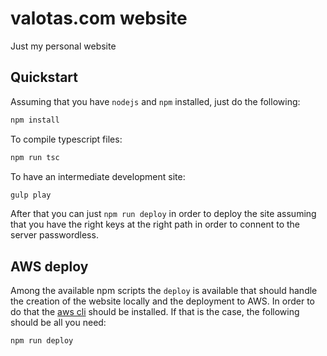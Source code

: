 # valotas.com website
Just my personal website

## Quickstart
Assuming that you have `nodejs` and `npm` installed, just do the following:

```bash
npm install
```

To compile typescript files:

```bash
npm run tsc
```

To have an intermediate development site:

```bash
gulp play
``` 

After that you can just `npm run deploy` in order to deploy the site assuming that you have the right keys at the right path in order to connent to the server passwordless.

## AWS deploy
Among the available npm scripts the `deploy` is available that should handle the creation of the website locally and the deployment
to AWS. In order to do that the [aws cli](http://docs.aws.amazon.com/cli/latest/userguide/installing.html) should be installed. If
that is the case, the following should be all you need:

```bash
npm run deploy
```
